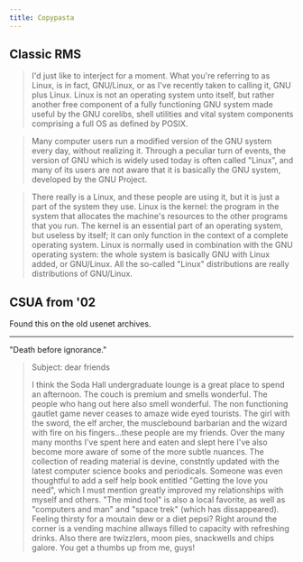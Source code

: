 ```yaml
---
title: Copypasta
---
```


## Classic RMS

> I'd just like to interject for a moment. What you're referring to as Linux,
> is in fact, GNU/Linux, or as I've recently taken to calling it, GNU plus
> Linux. Linux is not an operating system unto itself, but rather another free
> component of a fully functioning GNU system made useful by the GNU corelibs,
> shell utilities and vital system components comprising a full OS as defined
> by POSIX.

> Many computer users run a modified version of the GNU system every day,
> without realizing it. Through a peculiar turn of events, the version of
> GNU which is widely used today is often called "Linux", and many of its
> users are not aware that it is basically the GNU system, developed by
> the GNU Project.

> There really is a Linux, and these people are using it, but it is just
> a part of the system they use. Linux is the kernel: the program in the
> system that allocates the machine's resources to the other programs
> that you run. The kernel is an essential part of an operating system,
> but useless by itself; it can only function in the context of
> a complete operating system. Linux is normally used in combination with
> the GNU operating system: the whole system is basically GNU with Linux
> added, or GNU/Linux. All the so-called "Linux" distributions are really
> distributions of GNU/Linux.

## CSUA from '02

Found this on the old usenet archives.

---

"Death before ignorance."

> Subject: dear friends
>
> I think the Soda Hall undergraduate lounge is a great place to spend an
> afternoon.  The couch is premium and smells wonderful. The people who
> hang out here also smell wonderful.  The non functioning gautlet game
> never ceases to amaze wide eyed tourists.  The girl with the sword, the
> elf archer, the musclebound barbarian and the wizard with fire on his
> fingers...these people are my friends.  Over the many many months I've
> spent here and eaten and slept here I've also become more aware of some
> of the more subtle nuances.  The collection of reading material is
> devine, constntly updated with the latest computer science books and
> periodicals.  Someone was even thoughtful  to add a self help book
> entitled "Getting the love you need", which I must mention greatly
> improved my relationships with myself and others.   "The mind tool" is
> also a local favorite, as well as "computers and man" and "space trek"
> (which has dissappeared).   Feeling thirsty for a moutain dew or a diet
> pepsi?  Right around the corner is a vending machine allways filled to
> capacity with refreshing drinks.  Also there are twizzlers, moon pies,
> snackwells and chips galore.  You get a thumbs up from me, guys!

